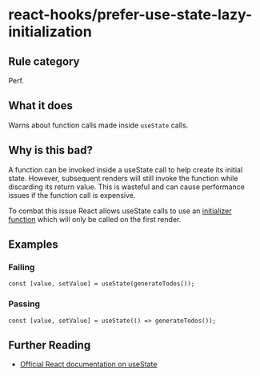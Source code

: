 # react-hooks/prefer-use-state-lazy-initialization

## Rule category

Perf.

## What it does

Warns about function calls made inside `useState` calls.

## Why is this bad?

A function can be invoked inside a useState call to help create its initial state. However, subsequent renders will still invoke the function while discarding its return value. This is wasteful and can cause performance issues if the function call is expensive.

To combat this issue React allows useState calls to use an [initializer function](https://react.dev/reference/react/useState#avoiding-recreating-the-initial-state) which will only be called on the first render.

## Examples

### Failing

```tsx
const [value, setValue] = useState(generateTodos());
```

### Passing

```tsx
const [value, setValue] = useState(() => generateTodos());
```

## Further Reading

- [Official React documentation on useState](https://react.dev/reference/react/useState)
